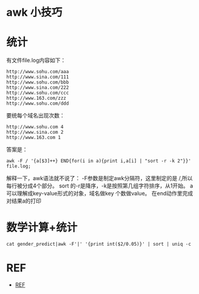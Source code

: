 # awk 小技巧
# 统计
有文件file.log内容如下：
```
http://www.sohu.com/aaa
http://www.sina.com/111
http://www.sohu.com/bbb
http://www.sina.com/222
http://www.sohu.com/ccc
http://www.163.com/zzz
http://www.sohu.com/ddd
```

要统每个域名出现次数：
```
http://www.sohu.com 4
http://www.sina.com 2
http://www.163.com 1
```

答案是：  
```
awk -F / '{a[$3]++} END{for(i in a){print i,a[i] | "sort -r -k 2"}}' file.log;
```

解释一下，awk语法就不说了：
-F参数是制定awk分隔符，这里制定的是 /,所以每行被分成4个部分。
sort 的-r是降序，-k是按照第几组字符排序，从1开始。
a可以理解成key-value形式的对象，域名做key 个数做value。
在end动作里完成对结果a的打印

# 数学计算+统计
```
cat gender_predict|awk -F'|' '{print int($2/0.05)}' | sort | uniq -c
```

# REF
* [REF](http://blog.sina.com.cn/s/blog_520fb00d0100om3v.html)